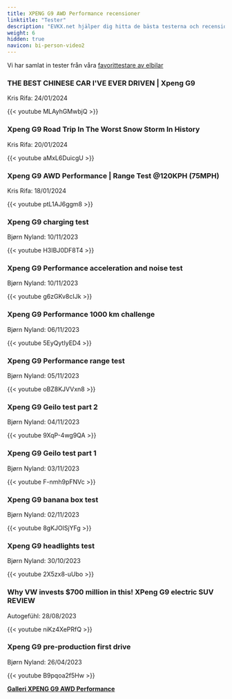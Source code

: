 ```yaml
---
title: XPENG G9 AWD Performance recensioner
linktitle: "Tester"
description: "EVKX.net hjälper dig hitta de bästa testerna och recensionerna av denna modell."
weight: 6
hidden: true
navicon: bi-person-video2
---
```

Vi har samlat in tester från våra [favorittestare av elbilar](../../../../../guides/evreviewers/)

<div class="container text-center shadow p-2 pe-4 mb-5 bg-body-tertiary rounded border">
<h3>THE BEST CHINESE CAR I'VE EVER DRIVEN | Xpeng G9</h3>
<p>Kris Rifa: 24/01/2024</p>

{{< youtube MLAyhGMwbjQ >}}

</div>
<div class="container text-center shadow p-2 pe-4 mb-5 bg-body-tertiary rounded border">
<h3>Xpeng G9 Road Trip In The Worst Snow Storm In History</h3>
<p>Kris Rifa: 20/01/2024</p>

{{< youtube aMxL6DuicgU >}}

</div>
<div class="container text-center shadow p-2 pe-4 mb-5 bg-body-tertiary rounded border">
<h3>Xpeng G9 AWD Performance | Range Test @120KPH (75MPH)</h3>
<p>Kris Rifa: 18/01/2024</p>

{{< youtube ptL1AJ6ggm8 >}}

</div>
<div class="container text-center shadow p-2 pe-4 mb-5 bg-body-tertiary rounded border">
<h3>Xpeng G9 charging test</h3>
<p>Bjørn Nyland: 10/11/2023</p>

{{< youtube H3IBJ0DF8T4 >}}

</div>
<div class="container text-center shadow p-2 pe-4 mb-5 bg-body-tertiary rounded border">
<h3>Xpeng G9 Performance acceleration and noise test</h3>
<p>Bjørn Nyland: 10/11/2023</p>

{{< youtube g6zGKv8cIJk >}}

</div>
<div class="container text-center shadow p-2 pe-4 mb-5 bg-body-tertiary rounded border">
<h3>Xpeng G9 Performance 1000 km challenge</h3>
<p>Bjørn Nyland: 06/11/2023</p>

{{< youtube 5EyQytIyED4 >}}

</div>
<div class="container text-center shadow p-2 pe-4 mb-5 bg-body-tertiary rounded border">
<h3>Xpeng G9 Performance range test</h3>
<p>Bjørn Nyland: 05/11/2023</p>

{{< youtube oBZ8KJVVxn8 >}}

</div>
<div class="container text-center shadow p-2 pe-4 mb-5 bg-body-tertiary rounded border">
<h3>Xpeng G9 Geilo test part 2</h3>
<p>Bjørn Nyland: 04/11/2023</p>

{{< youtube 9XqP-4wg9QA >}}

</div>
<div class="container text-center shadow p-2 pe-4 mb-5 bg-body-tertiary rounded border">
<h3>Xpeng G9 Geilo test part 1</h3>
<p>Bjørn Nyland: 03/11/2023</p>

{{< youtube F-nmh9pFNVc >}}

</div>
<div class="container text-center shadow p-2 pe-4 mb-5 bg-body-tertiary rounded border">
<h3>Xpeng G9 banana box test</h3>
<p>Bjørn Nyland: 02/11/2023</p>

{{< youtube 8gKJOlSjYFg >}}

</div>
<div class="container text-center shadow p-2 pe-4 mb-5 bg-body-tertiary rounded border">
<h3>Xpeng G9 headlights test</h3>
<p>Bjørn Nyland: 30/10/2023</p>

{{< youtube 2X5zx8-uUbo >}}

</div>
<div class="container text-center shadow p-2 pe-4 mb-5 bg-body-tertiary rounded border">
<h3>Why VW invests $700 million in this! XPeng G9 electric SUV REVIEW</h3>
<p>Autogefühl: 28/08/2023</p>

{{< youtube niKz4XePRfQ >}}

</div>
<div class="container text-center shadow p-2 pe-4 mb-5 bg-body-tertiary rounded border">
<h3>Xpeng G9 pre-production first drive</h3>
<p>Bjørn Nyland: 26/04/2023</p>

{{< youtube B9pqoa2f5Hw >}}

</div>
<div class="mt-3 mb-3">
<a href="../gallery/" class="text-decoration-none text-black">
<strong><i class="bi-arrow-left"></i>Galleri  </strong>
</a>
<a href="../" class="text-decoration-none text-black float-end">
<strong>XPENG G9 AWD Performance <i class="bi-arrow-right"></i></strong>
</a>
</div>
